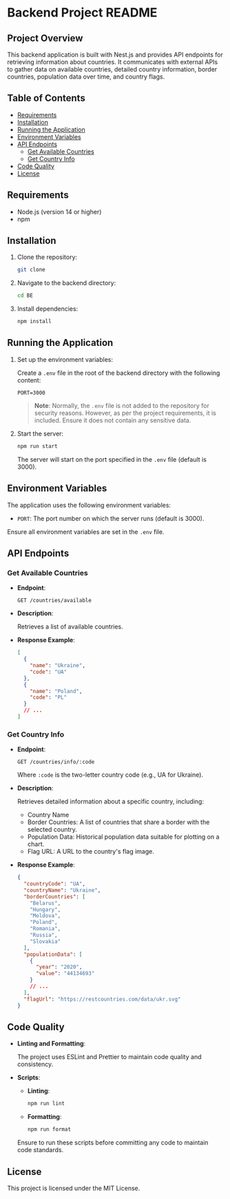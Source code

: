 # Backend Project README

## Project Overview

This backend application is built with Nest.js and provides API endpoints for retrieving information about countries. It communicates with external APIs to gather data on available countries, detailed country information, border countries, population data over time, and country flags.

## Table of Contents

- [Requirements](#requirements)
- [Installation](#installation)
- [Running the Application](#running-the-application)
- [Environment Variables](#environment-variables)
- [API Endpoints](#api-endpoints)
  - [Get Available Countries](#get-available-countries)
  - [Get Country Info](#get-country-info)
- [Code Quality](#code-quality)
- [License](#license)

## Requirements

- Node.js (version 14 or higher)
- npm

## Installation

1. Clone the repository:

    ```bash
    git clone 
    ```

2. Navigate to the backend directory:

    ```bash
    cd BE
    ```

3. Install dependencies:

    ```bash
    npm install
    ```

## Running the Application

1. Set up the environment variables:

   Create a `.env` file in the root of the backend directory with the following content:

    ```env
    PORT=3000
    ```

   > **Note**: Normally, the `.env` file is not added to the repository for security reasons. However, as per the project requirements, it is included. Ensure it does not contain any sensitive data.

2. Start the server:

    ```bash
    npm run start
    ```

    The server will start on the port specified in the `.env` file (default is 3000).

## Environment Variables

The application uses the following environment variables:

- `PORT`: The port number on which the server runs (default is 3000).

Ensure all environment variables are set in the `.env` file.

## API Endpoints

### Get Available Countries

- **Endpoint**:

    ```http
    GET /countries/available
    ```

- **Description**:

    Retrieves a list of available countries.

- **Response Example**:

    ```json
    [
      {
        "name": "Ukraine",
        "code": "UA"
      },
      {
        "name": "Poland",
        "code": "PL"
      }
      // ...
    ]
    ```

### Get Country Info

- **Endpoint**:

    ```http
    GET /countries/info/:code
    ```

    Where `:code` is the two-letter country code (e.g., UA for Ukraine).

- **Description**:

    Retrieves detailed information about a specific country, including:
    
    - Country Name
    - Border Countries: A list of countries that share a border with the selected country.
    - Population Data: Historical population data suitable for plotting on a chart.
    - Flag URL: A URL to the country's flag image.

- **Response Example**:

    ```json
    {
      "countryCode": "UA",
      "countryName": "Ukraine",
      "borderCountries": [
        "Belarus",
        "Hungary",
        "Moldova",
        "Poland",
        "Romania",
        "Russia",
        "Slovakia"
      ],
      "populationData": [
        {
          "year": "2020",
          "value": "44134693"
        }
        // ...
      ],
      "flagUrl": "https://restcountries.com/data/ukr.svg"
    }
    ```

## Code Quality

- **Linting and Formatting**:

    The project uses ESLint and Prettier to maintain code quality and consistency.

- **Scripts**:

    - **Linting**:

        ```bash
        npm run lint
        ```

    - **Formatting**:

        ```bash
        npm run format
        ```

    Ensure to run these scripts before committing any code to maintain code standards.

## License

This project is licensed under the MIT License.
